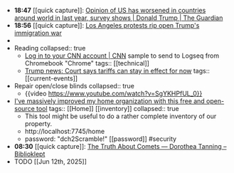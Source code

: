 - **18:47** [[quick capture]]:  [Opinion of US has worsened in countries around world in last year, survey shows | Donald Trump | The Guardian](https://www.theguardian.com/us-news/2025/jun/11/opinion-of-us-has-worsened-in-countries-around-world-in-last-year-survey-shows)
- **18:56** [[quick capture]]:  [Los Angeles protests rip open Trump's immigration war](https://www.axios.com/2025/06/11/trump-illegal-immigration-deportations-los-angeles)
-
- Reading
  collapsed:: true
	- [Log in to your CNN account | CNN](https://www.cnn.com/account/log-in?view=tos-update) sample to send to Logseq from Chromebook "Chrome"
	  tags:: [[technical]]
	- [Trump news: Court says tariffs can stay in effect for now](https://www.ctvnews.ca/world/trumps-tariffs/article/us-appeals-court-lets-trump-administration-keep-collecting-tariffs-while-challenges-continue/)
	  tags:: [[current-events]]
- Repair open/close blinds
  collapsed:: true
	- {{video https://www.youtube.com/watch?v=SgYKHPfUL_0}}
- [I've massively improved my home organization with this free and open-source tool](https://www.xda-developers.com/improved-home-organization-with-free-open-source-tool/)
  tags:: [[Home]] [[inventory]]
  collapsed:: true
	- This tool might be useful to do a rather complete inventory of our property.
	- http://localhost:7745/home
	- password: "dch2Scramble!" [[password]] #security
- **08:30** [[quick capture]]:  [The Truth About Comets — Dorothea Tanning – Biblioklept](https://biblioklept.org/2018/01/06/the-truth-about-comets-dorothea-tanning/)
- TODO [[Jun 12th, 2025]]